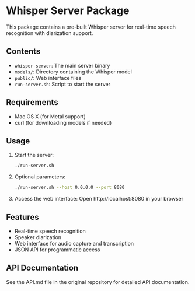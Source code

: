# Whisper Server Package

This package contains a pre-built Whisper server for real-time speech recognition with diarization support.

## Contents
- `whisper-server`: The main server binary
- `models/`: Directory containing the Whisper model
- `public/`: Web interface files
- `run-server.sh`: Script to start the server

## Requirements
- Mac OS X (for Metal support)
- curl (for downloading models if needed)

## Usage

1. Start the server:
   ```bash
   ./run-server.sh
   ```

2. Optional parameters:
   ```bash
   ./run-server.sh --host 0.0.0.0 --port 8080
   ```

3. Access the web interface:
   Open http://localhost:8080 in your browser

## Features
- Real-time speech recognition
- Speaker diarization
- Web interface for audio capture and transcription
- JSON API for programmatic access

## API Documentation
See the API.md file in the original repository for detailed API documentation.
